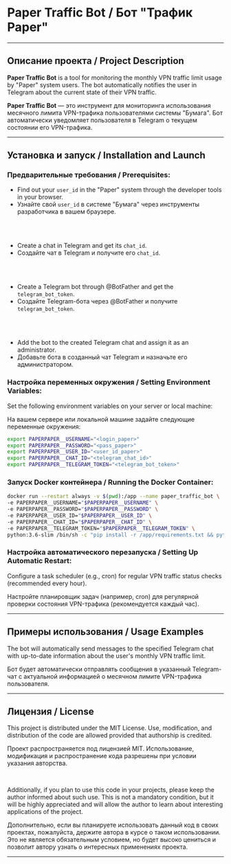 # Paper Traffic Bot / Бот "Трафик Paper"

---
## Описание проекта / Project Description

**Paper Traffic Bot** is a tool for monitoring the monthly VPN traffic limit usage by "Paper" system users. The bot automatically notifies the user in Telegram about the current state of their VPN traffic.

**Paper Traffic Bot** — это инструмент для мониторинга использования месячного лимита VPN-трафика пользователями системы "Бумага". Бот автоматически уведомляет пользователя в Telegram о текущем состоянии его VPN-трафика.

---
## Установка и запуск / Installation and Launch

### Предварительные требования / Prerequisites:

- Find out your `user_id` in the "Paper" system through the developer tools in your browser.
- Узнайте свой `user_id` в системе "Бумага" через инструменты разработчика в вашем браузере.
<br/>
<br/>

- Create a chat in Telegram and get its `chat_id`.
- Создайте чат в Telegram и получите его `chat_id`.
<br/>
<br/>
 
- Create a Telegram bot through @BotFather and get the `telegram_bot_token`.
- Создайте Telegram-бота через @BotFather и получите `telegram_bot_token`.
<br/>
<br/>

- Add the bot to the created Telegram chat and assign it as an administrator.
- Добавьте бота в созданный чат Telegram и назначьте его администратором.

### Настройка переменных окружения / Setting Environment Variables:

Set the following environment variables on your server or local machine:

На вашем сервере или локальной машине задайте следующие переменные окружения:

```bash
export PAPERPAPER__USERNAME="<login_paper>"
export PAPERPAPER__PASSWORD="<pass_paper>"
export PAPERPAPER__USER_ID="<user_id_paper>"
export PAPERPAPER__CHAT_ID="<telegram_chat_id>"
export PAPERPAPER__TELEGRAM_TOKEN="<telegram_bot_token>"
```

### Запуск Docker контейнера / Running the Docker Container:

```bash
docker run --restart always -v $(pwd):/app --name paper_traffic_bot \
-e PAPERPAPER__USERNAME="$PAPERPAPER__USERNAME" \
-e PAPERPAPER__PASSWORD="$PAPERPAPER__PASSWORD" \
-e PAPERPAPER__USER_ID="$PAPERPAPER__USER_ID" \
-e PAPERPAPER__CHAT_ID="$PAPERPAPER__CHAT_ID" \
-e PAPERPAPER__TELEGRAM_TOKEN="$PAPERPAPER__TELEGRAM_TOKEN" \
python:3.6-slim /bin/sh -c "pip install -r /app/requirements.txt && python /app/run.py"
```

### Настройка автоматического перезапуска / Setting Up Automatic Restart:

Configure a task scheduler (e.g., cron) for regular VPN traffic status checks (recommended every hour).

Настройте планировщик задач (например, cron) для регулярной проверки состояния VPN-трафика (рекомендуется каждый час).


---
## Примеры использования / Usage Examples

The bot will automatically send messages to the specified Telegram chat with up-to-date information about the user's monthly VPN traffic limit.

Бот будет автоматически отправлять сообщения в указанный Telegram-чат с актуальной информацией о месячном лимите VPN-трафика пользователя.


---
## Лицензия / License

This project is distributed under the MIT License. Use, modification, and distribution of the code are allowed provided that authorship is credited.

Проект распространяется под лицензией MIT. Использование, модификация и распространение кода разрешены при условии указания авторства. 

<br/>

Additionally, if you plan to use this code in your projects, please keep the author informed about such use. This is not a mandatory condition, but it will be highly appreciated and will allow the author to learn about interesting applications of the project.

Дополнительно, если вы планируете использовать данный код в своих проектах, пожалуйста, держите автора в курсе о таком использовании. Это не является обязательным условием, но будет высоко цениться и позволит автору узнать о интересных применениях проекта.

---
